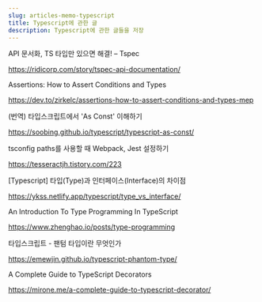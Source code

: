 ```yaml
---
slug: articles-memo-typescript
title: Typescript에 관한 글
description: Typescript에 관한 글들을 저장
---
```


API 문서화, TS 타입만 있으면 해결! – Tspec

https://ridicorp.com/story/tspec-api-documentation/

Assertions: How to Assert Conditions and Types

https://dev.to/zirkelc/assertions-how-to-assert-conditions-and-types-mep

(번역) 타입스크립트에서 'As Const' 이해하기

https://soobing.github.io/typescript/typescript-as-const/

tsconfig paths를 사용할 때 Webpack, Jest 설정하기

https://tesseractjh.tistory.com/223

[Typescript] 타입(Type)과 인터페이스(Interface)의 차이점

https://ykss.netlify.app/typescript/type_vs_interface/

An Introduction To Type Programming In TypeScript

https://www.zhenghao.io/posts/type-programming

타입스크립트 - 팬텀 타입이란 무엇인가

https://emewjin.github.io/typescript-phantom-type/

A Complete Guide to TypeScript Decorators

https://mirone.me/a-complete-guide-to-typescript-decorator/